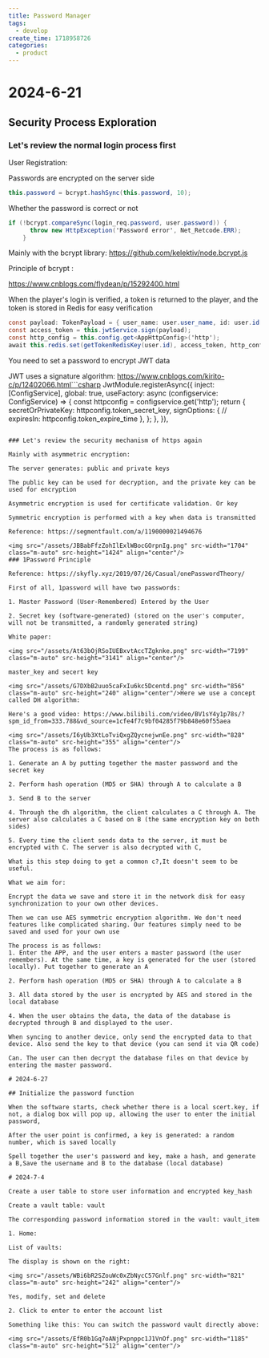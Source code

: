 ```yaml
---
title: Password Manager
tags:
  - develop
create_time: 1718958726
categories:
  - product
---
```


# 2024-6-21

## Security Process Exploration

### Let's review the normal login process first

User Registration:

Passwords are encrypted on the server side

```csharp
this.password = bcrypt.hashSync(this.password, 10);
```

Whether the password is correct or not

```csharp
if (!bcrypt.compareSync(login_req.password, user.password)) {
      throw new HttpException('Password error', Net_Retcode.ERR);
    }
```

Mainly with the bcrypt library: https://github.com/kelektiv/node.bcrypt.js

Principle of bcrypt :

https://www.cnblogs.com/flydean/p/15292400.html

When the player's login is verified, a token is returned to the player, and the token is stored in Redis for easy verification

```csharp
const payload: TokenPayload = { user_name: user.user_name, id: user.id };
const access_token = this.jwtService.sign(payload);
const http_config = this.config.get<AppHttpConfig>('http');
await this.redis.set(getTokenRedisKey(user.id), access_token, http_config.token_expire_in);
```

You need to set a password to encrypt JWT data

JWT uses a signature algorithm: https://www.cnblogs.com/kirito-c/p/12402066.html```csharp
JwtModule.registerAsync({
      inject: [ConfigService],
      global: true,
      useFactory: async (configservice: ConfigService) => {
        const httpconfig = configservice.get<AppHttpConfig>('http');
        return {
          secretOrPrivateKey: httpconfig.token_secret_key,
          signOptions: {
            // expiresIn: httpconfig.token_expire_time
          },
        };
      },
    }),
```

### Let's review the security mechanism of https again

Mainly with asymmetric encryption:

The server generates: public and private keys

The public key can be used for decryption, and the private key can be used for encryption

Asymmetric encryption is used for certificate validation. Or key

Symmetric encryption is performed with a key when data is transmitted

Reference: https://segmentfault.com/a/1190000021494676

<img src="/assets/JBBabFfzZohIlExlWBocGOrpnIg.png" src-width="1704" class="m-auto" src-height="1424" align="center"/>
### 1Password Principle

Reference: https://skyfly.xyz/2019/07/26/Casual/onePasswordTheory/

First of all, 1password will have two passwords:

1. Master Password (User-Remembered) Entered by the User

2. Secret key (software-generated) (stored on the user's computer, will not be transmitted, a randomly generated string)

White paper:

<img src="/assets/At63bOjRSoIUEBxvtAccTZgknke.png" src-width="7199" class="m-auto" src-height="3141" align="center"/>

master_key and secert key

<img src="/assets/G7DXbB2uuo5caFxIu6kc5Dcentd.png" src-width="856" class="m-auto" src-height="240" align="center"/>Here we use a concept called DH algorithm:

Here's a good video: https://www.bilibili.com/video/BV1sY4y1p78s/?spm_id_from=333.788&vd_source=1cfe4f7c9bf04285f79b848e60f55aea

<img src="/assets/I6yUb3XtLoTviQxgZQycnejwnEe.png" src-width="828" class="m-auto" src-height="355" align="center"/>
The process is as follows:

1. Generate an A by putting together the master password and the secret key

2. Perform hash operation (MD5 or SHA) through A to calculate a B

3. Send B to the server

4. Through the dh algorithm, the client calculates a C through A. The server also calculates a C based on B (the same encryption key on both sides)

5. Every time the client sends data to the server, it must be encrypted with C. The server is also decrypted with C,

What is this step doing to get a common c?,It doesn't seem to be useful.

What we aim for:

Encrypt the data we save and store it in the network disk for easy synchronization to your own other devices.

Then we can use AES symmetric encryption algorithm. We don't need features like complicated sharing. Our features simply need to be saved and used for your own use

The process is as follows:
1. Enter the APP, and the user enters a master password (the user remembers). At the same time, a key is generated for the user (stored locally). Put together to generate an A

2. Perform hash operation (MD5 or SHA) through A to calculate a B

3. All data stored by the user is encrypted by AES and stored in the local database

4. When the user obtains the data, the data of the database is decrypted through B and displayed to the user.

When syncing to another device, only send the encrypted data to that device. Also send the key to that device (you can send it via QR code)

Can. The user can then decrypt the database files on that device by entering the master password.

# 2024-6-27

## Initialize the password function

When the software starts, check whether there is a local scert.key, if not, a dialog box will pop up, allowing the user to enter the initial password,

After the user point is confirmed, a key is generated: a random number, which is saved locally

Spell together the user's password and key, make a hash, and generate a B,Save the username and B to the database (local database)

# 2024-7-4

Create a user table to store user information and encrypted key_hash

Create a vault table: vault

The corresponding password information stored in the vault: vault_item

1. Home:

List of vaults:

The display is shown on the right:

<img src="/assets/WBi6bR2SZouWc0xZbNycC57Gnlf.png" src-width="821" class="m-auto" src-height="242" align="center"/>

Yes, modify, set and delete

2. Click to enter to enter the account list

Something like this: You can switch the password vault directly above:

<img src="/assets/EfR0b1Gq7oANjPxpnppc1J1VnOf.png" src-width="1185" class="m-auto" src-height="512" align="center"/>